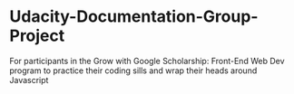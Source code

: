 # Udacity-Documentation-Group-Project
For participants in the Grow with Google Scholarship: Front-End Web Dev program to practice their coding sills and wrap their heads around Javascript

